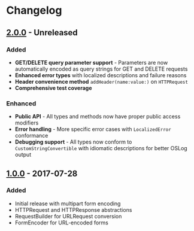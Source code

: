 # Changelog

## [2.0.0] - Unreleased

### Added
- **GET/DELETE query parameter support** - Parameters are now automatically encoded as query strings for GET and DELETE requests
- **Enhanced error types** with localized descriptions and failure reasons
- **Header convenience method** `addHeader(name:value:)` on `HTTPRequest`
- **Comprehensive test coverage**

### Enhanced
- **Public API** - All types and methods now have proper public access modifiers
- **Error handling** - More specific error cases with `LocalizedError` conformance
- **Debugging support** - All types now conform to `CustomStringConvertible` with idiomatic descriptions for better OSLog output

[2.0.0]: https://github.com/samsonjs/Osiris/compare/1.0.0...2.0.0

## [1.0.0] - 2017-07-28

### Added
- Initial release with multipart form encoding
- HTTPRequest and HTTPResponse abstractions
- RequestBuilder for URLRequest conversion
- FormEncoder for URL-encoded forms

[1.0.0]: https://github.com/samsonjs/Osiris/releases/tag/1.0.0
